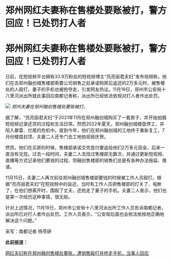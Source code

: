 # 郑州网红夫妻称在售楼处要账被打，警方回应！已处罚打人者

# 郑州网红夫妻称在售楼处要账被打，警方回应！已处罚打人者

日前，在短视频平台拥有33.9万粉丝的短视频博主“亮亮丽君夫妇”发布视频称，他们在去郑州融创城售楼部索要公司销售之前承诺购房后返还的2万多元时，被售楼处的人殴打，妻子的手机也被抢夺走，引发网友热议。11月19日，郑州市公安局十八里河派出所就此事回应南都记者称，派出所已经依法依规对打人者作出处罚。

![](https://inews.gtimg.com/om_bt/OjTSkAF5_OMohTGLGuFXgGEN_bXYTFJdL5MVXXrebH1RQAA/1000)
_郑州夫妻在郑州融创售楼处要账被打。_

据了解，“亮亮丽君夫妇”于2021年11月在郑州融创城购买了一套房子，并开始拍摄短视频记录还贷的过程和生活日常。然而2022年夏天，郑州融创城楼盘停工，并陷入暴雷、烂尾的危机中。直到今年，他们在郑州融创城的工地终于重新复工，7月份楼盘封顶，夫妻二人还专门去工地拍视频庆贺。

然而，他们在买房的时候，售楼部承诺交完首付要返给他们2万多元现金，后来一直没有兑现。过去一段时间，夫妻二人去找过售楼部无数次，并通过更新短视频、直播等方式记录他们要钱的过程，但融创售楼部的销售们总是有各种办法拖延、推诿。

11月15日，夫妻二人再次前往郑州融创城售楼部要钱的时候被工作人员殴打。根据“亮亮丽君夫妇”在短视频中的自述，当时有工作人员把售楼部的灯关了、电断了，在他们想离开时，围殴了丈夫，还抢走了妻子的手机。夫妻二人表示，他们也是第一次经历这种事情，很无助。

针对上述情况，11月19日，郑州市公安局十八里河派出所工作人员告诉南都记者，派出所已对打人者作出处罚。工作人员表示，“公安局后面也会依法依规地正确地解决这个问题。”

采写：南都记者 杨苓妍

**此前报道：**

[网红夫妇称在郑州融创售楼处要账，遭销售殴打并抢走手机，当事人回应
](https://news.qq.com/rain/a/20231119A04B5X00)

